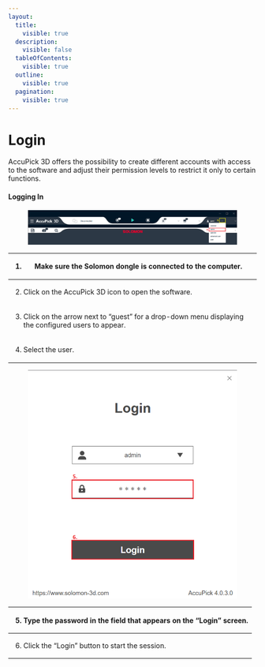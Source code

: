```yaml
---
layout:
  title:
    visible: true
  description:
    visible: false
  tableOfContents:
    visible: true
  outline:
    visible: true
  pagination:
    visible: true
---
```


# Login

AccuPick 3D offers the possibility to create different accounts with access to the software and adjust their permission levels to restrict it only to certain functions.&#x20;

&#x20;

#### Logging In <a href="#_toc77165281" id="_toc77165281"></a>

<figure><img src="../.gitbook/assets/Logging In_1.png" alt=""><figcaption></figcaption></figure>

| <ol><li>Make sure the Solomon dongle is connected to the computer.</li></ol>                                                   |
| ------------------------------------------------------------------------------------------------------------------------------ |
| <ol start="2"><li>Click on the AccuPick 3D icon to open the software.</li></ol>                                                |
| <ol start="3"><li>Click on the arrow next to “guest” for a drop-down menu displaying the configured users to appear.</li></ol> |
| <ol start="4"><li>Select the user.</li></ol>                                                                                   |

&#x20;

<figure><img src="../.gitbook/assets/Logging In_2.png" alt=""><figcaption></figcaption></figure>

&#x20;

| <ol start="5"><li>Type the password in the field that appears on the “Login” screen.</li></ol> |
| ---------------------------------------------------------------------------------------------- |
| <ol start="6"><li>Click the “Login” button to start the session.</li></ol>                     |

&#x20;
